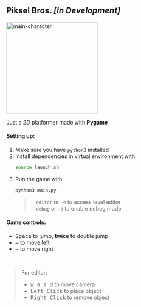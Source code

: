 ## Piksel Bros. <i>[In Development]</i>

<img src="https://github.com/eesuhn/piksel-bros/assets/102596628/5b522ad5-a89c-49db-9cf1-3be3263a46c6" alt="main-character" width="240" /> <br>

Just a <i>2D</i> platformer made with <b>Pygame</b> <br>

#### Setting up:
1. Make sure you have `python3` installed
2. Install dependencies in virtual environment with
	```bash
	source launch.sh
	```
3. Run the game with
	```bash
	python3 main.py
	```
	> `--editor` or `-e` to access level editor <br>
	> `--debug` or `-d` to enable debug mode

#### Game controls:
- <kbd>Space</kbd> to jump, <b>twice</b> to double jump
- <kbd>←</kbd> to move left
- <kbd>→</kbd> to move right

<br>

> For editor:
> - <kbd>w a s d</kbd> to move camera <br>
> - <kbd>Left Click</kbd> to place object <br>
> - <kbd>Right Click</kbd> to remove object <br>
